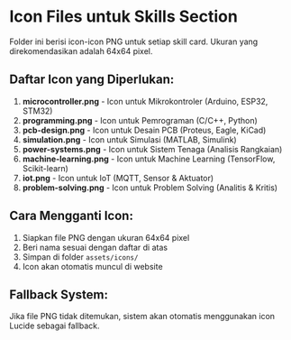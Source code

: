 <!-- Placeholder icon files info -->
# Icon Files untuk Skills Section

Folder ini berisi icon-icon PNG untuk setiap skill card. Ukuran yang direkomendasikan adalah 64x64 pixel.

## Daftar Icon yang Diperlukan:

1. **microcontroller.png** - Icon untuk Mikrokontroler (Arduino, ESP32, STM32)
2. **programming.png** - Icon untuk Pemrograman (C/C++, Python)
3. **pcb-design.png** - Icon untuk Desain PCB (Proteus, Eagle, KiCad)
4. **simulation.png** - Icon untuk Simulasi (MATLAB, Simulink)
5. **power-systems.png** - Icon untuk Sistem Tenaga (Analisis Rangkaian)
6. **machine-learning.png** - Icon untuk Machine Learning (TensorFlow, Scikit-learn)
7. **iot.png** - Icon untuk IoT (MQTT, Sensor & Aktuator)
8. **problem-solving.png** - Icon untuk Problem Solving (Analitis & Kritis)

## Cara Mengganti Icon:

1. Siapkan file PNG dengan ukuran 64x64 pixel
2. Beri nama sesuai dengan daftar di atas
3. Simpan di folder `assets/icons/`
4. Icon akan otomatis muncul di website

## Fallback System:

Jika file PNG tidak ditemukan, sistem akan otomatis menggunakan icon Lucide sebagai fallback.
